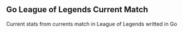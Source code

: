 ## Go League of Legends Current Match
Current stats from currents match in League of Legends writted in Go